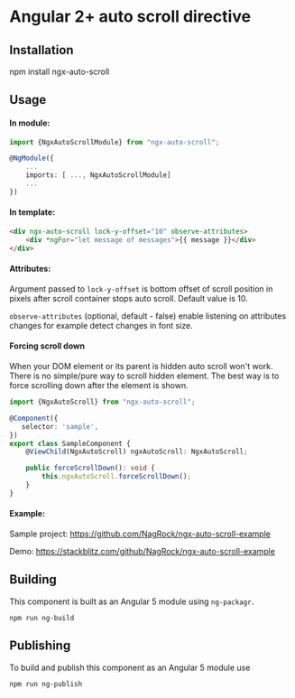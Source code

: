 # Angular 2+ auto scroll directive

## Installation
npm install ngx-auto-scroll

## Usage

#### In module:

```typescript
import {NgxAutoScrollModule} from "ngx-auto-scroll";

@NgModule({
	...
	imports: [ ..., NgxAutoScrollModule]
	...
})
```

#### In template:

```html
<div ngx-auto-scroll lock-y-offset="10" observe-attributes>
    <div *ngFor="let message of messages">{{ message }}</div>
</div>
```

#### Attributes:

Argument passed to `lock-y-offset` is bottom offset of scroll position in pixels after scroll container stops auto scroll. Default value is 10.

`observe-attributes` (optional, default - false) enable listening on attributes changes for example detect changes in font size.

#### Forcing scroll down

When your DOM element or its parent is hidden auto scroll won't work. There is no simple/pure way to scroll hidden element. The best way is to force scrolling down after the element is shown.

```typescript
import {NgxAutoScroll} from "ngx-auto-scroll";

@Component({
   selector: 'sample',
})
export class SampleComponent {
    @ViewChild(NgxAutoScroll) ngxAutoScroll: NgxAutoScroll;

    public forceScrollDown(): void {
        this.ngxAutoScroll.forceScrollDown();
    }
}
```

#### Example:

Sample project: https://github.com/NagRock/ngx-auto-scroll-example

Demo: https://stackblitz.com/github/NagRock/ngx-auto-scroll-example

## Building
This component is built as an Angular 5 module using `ng-packagr`.

```
npm run ng-build
```

## Publishing
To build and publish this component as an Angular 5 module use
```
npm run ng-publish
```
